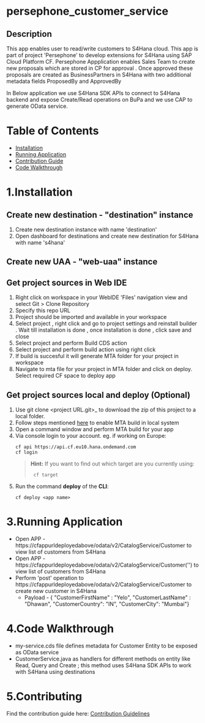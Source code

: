 # persephone_customer_service

## Description
This app enables user to read/write customers to S4Hana cloud. This app is part of project 'Persephone' to develop extensions for S4Hana using SAP Cloud Platform CF. 
Persephone Appplication enables Sales Team to create new proposals which are stored in CP for approval . Once approved these proposals are created as BusinessPartners in S4Hana with two additional metadata fields ProposedBy and ApprovedBy

In Below application we use S4Hana SDK APIs to connect to S4Hana backend and expose Create/Read operations on BuPa and we use CAP to generate OData service.

# Table of Contents
* [Installation](README.md#2.Installation)
* [Running Application](README.md#3.Running-Application)
* [Contribution Guide](README.md#4.Contributing)
* [Code Walkthrough](README.md#5.Code-Walkthrough)


# 1.Installation
## Create new destination - "destination" instance
1. Create new destination instance with name 'destination'
2. Open dashboard for destinations and create new destination for S4Hana with name 's4hana'

## Create new UAA - "web-uaa" instance


##  Get project sources in Web IDE 
1. Right click on workspace in your WebIDE 'Files' navigation view and select Git > Clone Repository
2. Specify this repo URL
3. Project should be imported and available in your workspace
4. Select project , right click and go to project settings and reinstall builder . Wait till installation is done , once installation is done , click save and close
5. Select project and perform Build CDS action
6. Select project and perform build action using right click
6. If build is succesful it will generate MTA folder for your project in workspace
7. Navigate to mta file for your project in MTA folder and click on deploy. Select required CF space to deploy app

##  Get project sources local and deploy (Optional)
1. Use git clone \<project URL.git\>_ to download the zip of this project to a local folder. 
2. Follow steps mentioned [here](https://help.sap.com/viewer/58746c584026430a890170ac4d87d03b/Cloud/en-US/9f778dba93934a80a51166da3ec64a05.html) to enable MTA build in local system
3. Open a command window and perform MTA build for your app
4. Via console login to your account. eg. if working on Europe: 
    ```
    cf api https://api.cf.eu10.hana.ondemand.com
    cf login 
    ```
    >**Hint:** If you want to find out which target are you currently using:
    > ```
    >  cf target
    >  ```
5. Run the command **deploy** of the **CLI**:
    ```
    cf deploy <app name>
    ```


   
# 3.Running Application
* Open APP - https://cfappurldeployedabove/odata/v2/CatalogService/Customer to view list of customers from S4Hana  
* Open APP - https://cfappurldeployedabove/odata/v2/CatalogService/Customer('<customer id>') to view list of customers from S4Hana
* Perform 'post' operation to https://cfappurldeployedabove/odata/v2/CatalogService/Customer to create new customer in S4Hana
    * Payload - {  "CustomerFirstName" : "Yelo", "CustomerLastName"  : "Dhawan", "CustomerCountry": "IN", "CustomerCity": "Mumbai"}
  

# 4.Code Walkthrough
* my-service.cds file defines metadata for Customer Entity to be exposed as OData service
* CustomerService.java as handlers for different methods on entity like Read, Query and Create ; this method uses S4Hana SDK APIs to work with S4Hana using destinations


# 5.Contributing
Find the contribution guide here: [Contribution Guidelines](docs/CONTRIBUTING.md)
